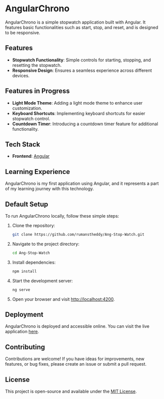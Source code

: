 # AngularChrono

AngularChrono is a simple stopwatch application built with Angular. It features basic functionalities such as start, stop, and reset, and is designed to be responsive.

## Features

- **Stopwatch Functionality**: Simple controls for starting, stopping, and resetting the stopwatch.
- **Responsive Design**: Ensures a seamless experience across different devices.

## Features in Progress

- **Light Mode Theme**: Adding a light mode theme to enhance user customization.
- **Keyboard Shortcuts**: Implementing keyboard shortcuts for easier stopwatch control.
- **Countdown Timer**: Introducing a countdown timer feature for additional functionality.

## Tech Stack

- **Frontend**: [Angular](https://angular.io/)

## Learning Experience

AngularChrono is my first application using Angular, and it represents a part of my learning journey with this technology.

## Default Setup

To run AngularChrono locally, follow these simple steps:

1. Clone the repository:

    ```bash
    git clone https://github.com/rumanstheddy/Ang-Stop-Watch.git
    ```

2. Navigate to the project directory:

    ```bash
    cd Ang-Stop-Watch
    ```

3. Install dependencies:

    ```bash
    npm install
    ```

4. Start the development server:

    ```bash
    ng serve
    ```

5. Open your browser and visit [http://localhost:4200](http://localhost:4200).

## Deployment

AngularChrono is deployed and accessible online. You can visit the live application [here](https://stop-watch-47349.web.app/).

## Contributing

Contributions are welcome! If you have ideas for improvements, new features, or bug fixes, please create an issue or submit a pull request.

## License

This project is open-source and available under the [MIT License](LICENSE).
